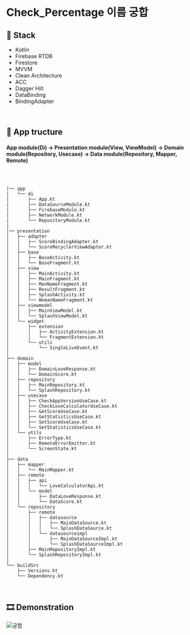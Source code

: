 # Check_Percentage 이름 궁합

## 🎯 Stack
- Kotlin
- Firebase RTDB
- Firestore
- MVVM
- Clean Architecture
- ACC
- Dagger Hilt
- DataBinding
- BindingAdapter

<br>

## 👀 App tructure
#### App module(Di) -> Presentation module(View, ViewModel) -> Domain module(Repository, Usecase) -> Data module(Repository, Mapper, Remote)

### <br>

```
|── app
|   └── di
|       ├── App.kt
|       ├── DataSourceModule.kt
|       ├── FirebaseModule.kt
|       ├── NetworkModule.kt
|       └── RepositoryModule.kt
|
│── presentation
│   ├── adapter
│   │   ├── ScoreBindingAdapter.kt
│   │   └── ScoreRecyclerViewAdapter.kt
│   ├── base
│   │   ├── BaseActivity.kt
│   │   └── BaseFragment.kt
│   ├── view
│   │   ├── MainActivity.kt
│   │   ├── MainFragment.kt
│   │   ├── ManNameFragment.kt
│   │   ├── ResultFragment.kt
│   │   ├── SplashActivity.kt
│   │   └── WomanNameFragment.kt
│   ├── viewmodel
│   │   ├── MainViewModel.kt
│   │   └── SplashViewModel.kt
│   └── widget
│       ├── extension
│       │   ├── ActivityExtension.kt
│       │   └── FragmentExtension.kt
│       └── utils
│           └── SingleLiveEvent.kt
│
├── domain
│   ├── model
│   │   ├── DomainLoveResponse.kt
│   │   └── DomainScore.kt
│   ├── repository
│   │   ├── MainRepository.kt
│   │   └── SplashRepository.kt
│   ├── usecase
│   │   ├── CheckAppVersionUseCase.kt
│   │   ├── CheckLoveCalculatorUseCase.kt
│   │   ├── GetScoreUseCase.kt
│   │   ├── GetStatisticsUseCase.kt
│   │   ├── SetScoreUseCase.kt
│   │   └── SetStatisticsUseCase.kt
│   └── utils
│       ├── ErrorType.kt
│       ├── RemoteErrorEmitter.kt
│       └── ScreenState.kt
│
├── data
│   ├── mapper
│   │   └── MainMapper.kt
│   ├── remote
│   │   ├── api
│   │   │   └── LoveCalculatorApi.kt
│   │   └── model
│   │       ├── DataLoveResponse.kt
│   │       └── DataScore.kt
│   └── repository
│       ├── remote
│       │   ├── datasource
│       │   │   ├── MainDataSource.kt
│       │   │   └── SplashDataSource.kt
│       │   └── datasourceimpl
│       │       ├── MainDataSourceImpl.kt
│       │       └── SplashDataSourceImpl.kt
│       ├── MainRepositoryImpl.kt
│       └── SplashRepositoryImpl.kt
│   
└── buildSrc
    ├── Versions.kt
    └── Dependency.kt
```

<br>

## 🎞️ Demonstration
![궁합](https://user-images.githubusercontent.com/67040465/152307727-13eb4426-a60f-4a58-8e45-e4d04cf2687e.gif)
